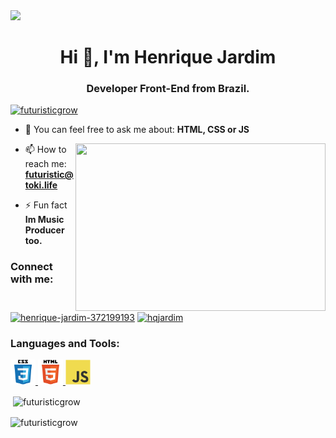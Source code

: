 <img src="https://media.licdn.com/dms/image/D4D16AQGbUobEt_CpHw/profile-displaybackgroundimage-shrink_350_1400/0/1669801661723?e=1679529600&v=beta&t=UO6-yR3WkbmPOb-2tcT4MtuQM9OTv8giVzWweAPCSfE">
<h1 align="center">Hi 👋, I'm Henrique Jardim</h1>
<h3 align="center">Developer Front-End from Brazil.</h3>

<p align="left"> <a href="https://github.com/ryo-ma/github-profile-trophy"><img src="https://github-profile-trophy.vercel.app/?username=futuristicgrow" alt="futuristicgrow" /></a> </p>

- 💬 You can feel free to ask me about: **HTML, CSS or JS**

<img align="right" src="https://cdn.discordapp.com/attachments/1059472609764462662/1066462747115651113/giphy_1.gif" width="400" height="268" frameBorder="0" class="giphy-embed" allowFullScreen>

- 📫 How to reach me: **futuristic@toki.life**

- ⚡ Fun fact **Im Music Producer too.**

<h3 align="left">Connect with me:</h3>
<p align="left">
<a href="https://linkedin.com/in/henrique-jardim-372199193" target="blank"><img align="center" src="https://raw.githubusercontent.com/rahuldkjain/github-profile-readme-generator/master/src/images/icons/Social/linked-in-alt.svg" alt="henrique-jardim-372199193" height="30" width="40" /></a>
<a href="https://instagram.com/hqjardim" target="blank"><img align="center" src="https://raw.githubusercontent.com/rahuldkjain/github-profile-readme-generator/master/src/images/icons/Social/instagram.svg" alt="hqjardim" height="30" width="40" /></a>
</p>

<h3 align="left">Languages and Tools:</h3>
<p align="left"> <a href="https://www.w3schools.com/css/" target="_blank" rel="noreferrer"> <img src="https://raw.githubusercontent.com/devicons/devicon/master/icons/css3/css3-original-wordmark.svg" alt="css3" width="40" height="40"/> </a> <a href="https://www.w3.org/html/" target="_blank" rel="noreferrer"> <img src="https://raw.githubusercontent.com/devicons/devicon/master/icons/html5/html5-original-wordmark.svg" alt="html5" width="40" height="40"/> </a> <a href="https://developer.mozilla.org/en-US/docs/Web/JavaScript" target="_blank" rel="noreferrer"> <img src="https://raw.githubusercontent.com/devicons/devicon/master/icons/javascript/javascript-original.svg" alt="javascript" width="40" height="40"/> </a> </p>


<p>&nbsp;<img align="center" src="https://github-readme-stats.vercel.app/api?username=futuristicgrow&show_icons=true&locale=en" alt="futuristicgrow" /></p>

<p><img align="center" src="https://github-readme-streak-stats.herokuapp.com/?user=futuristicgrow&" alt="futuristicgrow" /></p>


